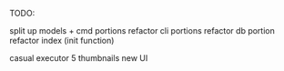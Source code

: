 TODO:

<!-- get running on osx -->
<!-- split web server into own module -->

<!-- refactor command queue -->
split up models + cmd portions
refactor cli portions
refactor db portion
refactor index (init function)

casual executor
5 thumbnails
new UI